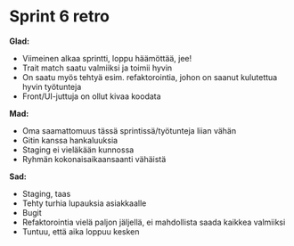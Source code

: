 # Sprint 6 retro

**Glad:**
- Viimeinen alkaa sprintti, loppu häämöttää, jee!
- Trait match saatu valmiiksi ja toimii hyvin
- On saatu myös tehtyä esim. refaktorointia, johon on saanut kulutettua hyvin työtunteja
- Front/UI-juttuja on ollut kivaa koodata

**Mad:**
- Oma saamattomuus tässä sprintissä/työtunteja liian vähän
- Gitin kanssa hankaluuksia
- Staging ei vieläkään kunnossa
- Ryhmän kokonaisaikaansaanti vähäistä

**Sad:**
- Staging, taas
- Tehty turhia lupauksia asiakkaalle
- Bugit
- Refaktorointia vielä paljon jäljellä, ei mahdollista saada kaikkea valmiiksi
- Tuntuu, että aika loppuu kesken
